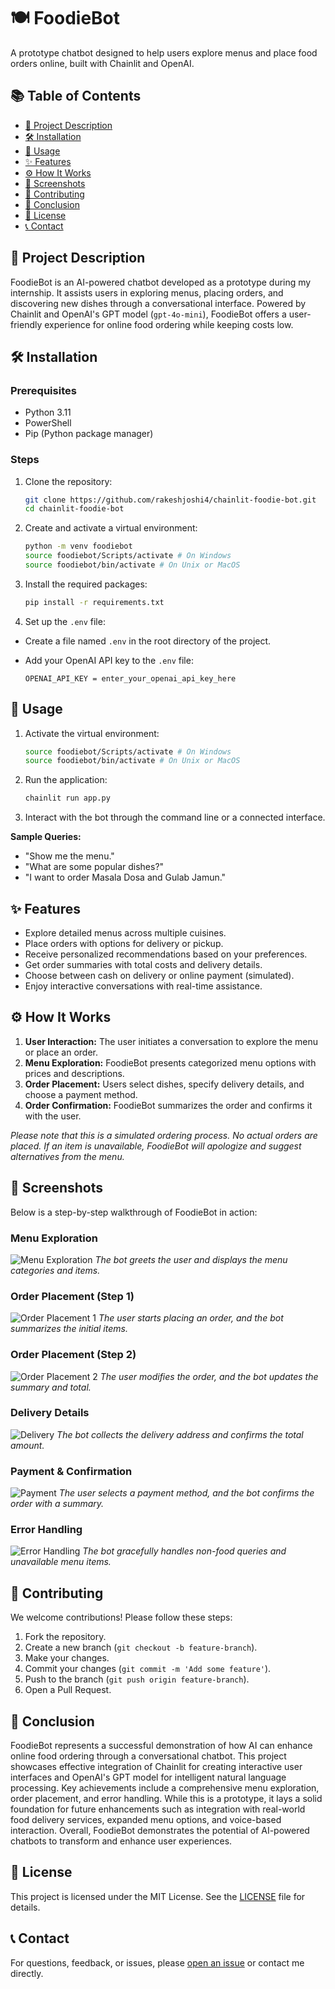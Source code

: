 # 🍽️ FoodieBot

A prototype chatbot designed to help users explore menus and place food orders online, built with Chainlit and OpenAI.

## 📚 Table of Contents
- [📖 Project Description](#-project-description)
- [🛠️ Installation](#️-installation)
- [🚀 Usage](#-usage)
- [✨ Features](#-features)
- [⚙️ How It Works](#️-how-it-works)
- [📸 Screenshots](#-screenshots)
- [🤝 Contributing](#-contributing)
- [🏁 Conclusion](#-conclusion)
- [📜 License](#-license)
- [📞 Contact](#-contact)

## 📖 Project Description

FoodieBot is an AI-powered chatbot developed as a prototype during my internship. It assists users in exploring menus, placing orders, and discovering new dishes through a conversational interface. Powered by Chainlit and OpenAI's GPT model (`gpt-4o-mini`), FoodieBot offers a user-friendly experience for online food ordering while keeping costs low.

## 🛠️ Installation

### Prerequisites

- Python 3.11
- PowerShell
- Pip (Python package manager)

### Steps

1. Clone the repository:
    ```sh
    git clone https://github.com/rakeshjoshi4/chainlit-foodie-bot.git
    cd chainlit-foodie-bot
    ```

2. Create and activate a virtual environment:
    ```sh
    python -m venv foodiebot
    source foodiebot/Scripts/activate # On Windows
    source foodiebot/bin/activate # On Unix or MacOS
    ```

3. Install the required packages:
    ```sh
    pip install -r requirements.txt
    ```


4. Set up the `.env` file:

- Create a file named `.env` in the root directory of the project.
- Add your OpenAI API key to the `.env` file:

    ```
    OPENAI_API_KEY = enter_your_openai_api_key_here
    ```

## 🚀 Usage

1. Activate the virtual environment:
    ```sh
    source foodiebot/Scripts/activate # On Windows
    source foodiebot/bin/activate # On Unix or MacOS
    ```


2. Run the application:
    ```sh
    chainlit run app.py
    ```

3. Interact with the bot through the command line or a connected interface.

**Sample Queries:**

- "Show me the menu."
- "What are some popular dishes?"
- "I want to order Masala Dosa and Gulab Jamun."

## ✨ Features

- Explore detailed menus across multiple cuisines.
- Place orders with options for delivery or pickup.
- Receive personalized recommendations based on your preferences.
- Get order summaries with total costs and delivery details.
- Choose between cash on delivery or online payment (simulated).
- Enjoy interactive conversations with real-time assistance.

## ⚙️ How It Works

1. **User Interaction:** The user initiates a conversation to explore the menu or place an order.
2. **Menu Exploration:** FoodieBot presents categorized menu options with prices and descriptions.
3. **Order Placement:** Users select dishes, specify delivery details, and choose a payment method.
4. **Order Confirmation:** FoodieBot summarizes the order and confirms it with the user.

*Please note that this is a simulated ordering process. No actual orders are placed.*
*If an item is unavailable, FoodieBot will apologize and suggest alternatives from the menu.*

## 📸 Screenshots

Below is a step-by-step walkthrough of FoodieBot in action:

### Menu Exploration
![Menu Exploration](screenshots/menu_exploration.png)
*The bot greets the user and displays the menu categories and items.*

### Order Placement (Step 1)
![Order Placement 1](screenshots/order_placement_01.png)
*The user starts placing an order, and the bot summarizes the initial items.*

### Order Placement (Step 2)
![Order Placement 2](screenshotsorder_placement_02.png)
*The user modifies the order, and the bot updates the summary and total.*

### Delivery Details
![Delivery](screenshots/delivery.png)
*The bot collects the delivery address and confirms the total amount.*

### Payment & Confirmation
![Payment](screenshots/payment.png)
*The user selects a payment method, and the bot confirms the order with a summary.*

### Error Handling
![Error Handling](screenshots/error_handling.png)
*The bot gracefully handles non-food queries and unavailable menu items.*

## 🤝 Contributing

We welcome contributions! Please follow these steps:

1. Fork the repository.
2. Create a new branch (`git checkout -b feature-branch`).
3. Make your changes.
4. Commit your changes (`git commit -m 'Add some feature'`).
5. Push to the branch (`git push origin feature-branch`).
6. Open a Pull Request.

## 🏁 Conclusion

FoodieBot represents a successful demonstration of how AI can enhance online food ordering through a conversational chatbot. This project showcases effective integration of Chainlit for creating interactive user interfaces and OpenAI's GPT model for intelligent natural language processing. Key achievements include a comprehensive menu exploration, order placement, and error handling. While this is a prototype, it lays a solid foundation for future enhancements such as integration with real-world food delivery services, expanded menu options, and voice-based interaction. Overall, FoodieBot demonstrates the potential of AI-powered chatbots to transform and enhance user experiences.

## 📜 License

This project is licensed under the MIT License. See the [LICENSE](LICENSE) file for details.

## 📞 Contact

For questions, feedback, or issues, please [open an issue](https://github.com/rakeshjoshi4/chainlit-foodie-bot/issues) or contact me directly.

